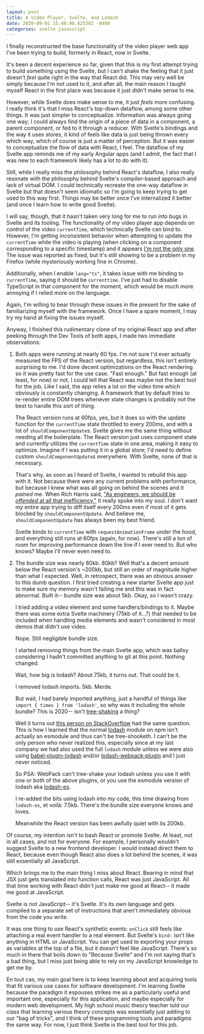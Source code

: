 ```yaml
---
layout: post
title: A Video Player, Svelte, and Lodash
date: 2020-09-01 15:48:40.825302 -0400
categories: svelte javascript
---
```


I finally reconstructed the base functionality of the video player web app I've been trying to build, formerly in React, now in Svelte.

It's been a decent experience so far, given that this is my first attempt trying to build something using the Svelte, but I can't shake the feeling that it just doesn't _feel_ quite right in the way that React did. This may very well be simply because I'm not used to it, and after all, the main reason I taught myself React in the first place was because it just didn't make sense to me.

However, while Svelte does make sense to me, it just _feels_ more confusing. I really think it's that I miss React's top-down dataflow, among some other things. It was just simpler to conceptualize. Information was always going one way; I could always find the origin of a piece of data in a component, a parent component, or fed to it through a reducer. With Svelte's bindings and the way it uses stores, it kind of feels like data is just being thrown every which way, which of course is just a matter of perception. But it was easier to conceptualize the flow of data with React, I feel. The dataflow of my Svelte app reminds me of my early Angular apps (and I admit, the fact that I was new to each framework likely has a lot to do with it).

Still, while I really miss the philosophy behind React's dataflow, I also really resonate with the philosophy behind Svelte's compiler-based approach and lack of virtual DOM. I could technically recreate the one-way dataflow in Svelte but that doesn't seem idiomatic so I'm going to keep trying to get used to this way first. Things may be better once I've internalized it better (and once I learn how to write good Svelte).

I will say, though, that it hasn't taken very long for me to run into bugs in Svelte and its tooling. The functionality of my video player app depends on control of the video `currentTime`, which technically Svelte can bind to. However, I'm getting inconsistent behavior when attempting to update the `currentTime` while the video is playing (when clicking on a component corresponding to a specific timestamp) and it appears [I'm not the only one](https://github.com/sveltejs/svelte/issues/3524). The issue was reported as fixed, but it's still showing to be a problem in my Firefox (while mysteriously working fine in Chrome).

Additionally, when I enable `lang="ts"`, it takes issue with me binding to `currentTime`, saying it should be `currenttime`. I've just had to disable TypeScript in that component for the moment, which would be much more annoying if I relied more on the language.

Again, I'm willing to bear through these issues in the present for the sake of familiarizing myself with the framework. Once I have a spare moment, I may try my hand at fixing the issues myself.

Anyway, I finished this rudimentary clone of my original React app and after peeking through the Dev Tools of both apps, I made two immediate observations:

1. Both apps were running at nearly 60 fps. I'm not sure I'd ever actually measured the FPS of the React version, but regardless, this isn't entirely surprising to me. I'd done decent optimizations on the React rendering so it was pretty fast for the use case. "Fast enough." But fast enough (at least, for now) or not, I could tell that React was maybe not the best tool for the job. Like I said, the app relies a lot on the video time which obviously is constantly changing. A framework that by default tries to re-render entire DOM trees whenever state changes is probably not the best to handle this sort of thing.

    The React version runs at 60fps, yes, but it does so with the update function for the `currentTime` state throttled to every 200ms, and with a lot of `shouldComponentUpdate`s. Svelte gives me the same thing without needing all the boilerplate. The React version just uses component state and currently utilizes the `currentTime` state in one area, making it easy to optimize. Imagine if I was putting it in a global store; I'd need to define custom `shouldComponentUpdate`s everywhere. With Svelte, none of that is necessary.

    That's why, as soon as I heard of Svelte, I wanted to rebuild this app with it. Not because there were any current problems with performance, but because I knew what was all going on behind the scenes and it _pained_ me. When Rich Harris said, ["As engineers, we should be _offended_ at all that inefficiency,"](https://youtu.be/AdNJ3fydeao?t=289) it really spoke into my soul. I don't want my entire app trying to diff itself every 200ms even if most of it gets blocked by `shouldComponentUpdate`. And believe me, `shouldComponentUpdate` has always been my best friend.

    Svelte binds to `currentTime` with `requestAnimationFrame` under the hood, and everything still runs at 60fps (again, for now). There's still a ton of room for improving performance down the line if I ever need to. But who knows? Maybe I'll never even need to.

2. The bundle size was nearly 80kb. 80kb? Well that's a decent amount below the React version's ~200kb, but still an order of magnitude higher than what I expected. Well, in retrospect, there was an obvious answer to this dumb question. I first tried creating a new starter Svelte app just to make sure my memory wasn't failing me and this was in fact abnormal. Built it-- bundle size was about 5kb. Okay, so I wasn't crazy.


    I tried adding a video element and some handlers/bindings to it. Maybe there was some extra Svelte machinery (75kb of it...?) that needed to be included when handling media elements and wasn't considered in most demos that didn't use video.

    Nope. Still negligible bundle size.

    I started removing things from the main Svelte app, which was ballsy considering I hadn't committed anything to git at this point. Nothing changed.

    Wait, how big is lodash? About 75kb, it turns out. That could be it.

    I removed lodash imports. 5kb. Merde.

    But wait, I had barely imported anything, just a handful of things like `import { times } from 'lodash'`, so why was it including the whole bundle? This is 2020-- isn't [tree-shaking](https://webpack.js.org/guides/tree-shaking/) a thing?

    Well it turns out [this person on StackOverflow](https://stackoverflow.com/questions/58741044/why-webpack-doesnt-tree-shake-the-lodash-when-using-import-as) had the same question. This is how I learned that the normal [lodash](https://github.com/lodash/lodash) module on npm isn't actually an esmodule and thus can't be tree-shooketh. I can't be the only person who never realized this, especially since at my last company we had also used the full `lodash` module unless we were also using [babel-plugin-lodash](https://www.npmjs.com/package/babel-plugin-lodash) and/or [lodash-webpack-plugin](https://www.npmjs.com/package/lodash-webpack-plugin) and I just never noticed.

    So PSA: WebPack can't tree-shake your lodash unless you use it with one or both of the above plugins, or you use the esmodule version of lodash aka [lodash-es](https://www.npmjs.com/package/lodash-es).

    I re-added the bits using lodash into my code, this time drawing from `lodash-es`, et voilà: 7.5kb. There's the bundle size everyone knows and loves.

    Meanwhile the React version has been awfully quiet with its 200kb.

Of course, my intention isn't to bash React or promote Svelte. At least, not in all cases, and not for everyone. For example, I personally wouldn't suggest Svelte to a new frontend developer. I would instead direct them to React, because even though React also does a lot behind the scenes, it was still essentially all JavaScript.

Which brings me to the main thing I miss about React. Bearing in mind that JSX just gets translated into function calls, React was just JavaScript. All that time working with React didn't just make me good at React-- it made me good at JavaScript.

Svelte is not JavaScript-- it's Svelte. It's its own language and gets compiled to a separate set of instructions that aren't immediately obvious from the code you write.

It was one thing to use React's synthetic events: `onClick` still feels like attaching a real event handler to a real element. But Svelte's `bind:` isn't like anything in HTML or JavaScript. You can get used to exporting your props as variables at the top of a file, but it doesn't feel like JavaScript. There's so much in there that boils down to "Because Svelte" and I'm not saying that's a bad thing, but I miss just being able to rely on my JavaScript knowledge to get me by.

<!-- Of course, that's not really true either. With React, you still have to understand the component lifecycle. You still have to internalize how to mutate state. You still have to keep the virtual DOM and render tree in the back of your mind at all times if you care at all about performance. So maybe it's just that Svelte has so much more to keep in mind under the hood, or maybe it's just that I'm still getting use to it. Or both.

I would recommend a newbie to start with React _because_ it's harder and requires more JavaScript knowledge, and that will make them a better developer in the long run. I feel like having to adhere to unidirectional dataflow helps enforce discipline in handling data cleanly. I would recommend Svelte to someone who already understands, at least somewhat, how such frameworks work and can appreciate everything Svelte does for you, especially so they know where to look when things don't quite behave as expected. I would also recommend it to someone who doesn't care about being a particularly good programmer and just wants to build a website/app. Not because you can't use Svelte and become a good programmer, but because it doesn't really require you to be, which obviously can be considered a strength, but it also doesn't particularly encourage you to be.

Then again, I suppose you could say the same about React. I'll admit my opinion is a bit colored here, and it's been a while since I've been a brand new React developer, so take all of these thoughts with a grain of salt. -->

En tout cas, my main goal here is to keep learning about and acquiring tools that fit various use cases for software development. I'm learning Svelte because the paradigm it espouses strikes me as a particularly useful and important one, especially for this application, and maybe especially for modern web development. My high school music theory teacher told our class that learning various theory concepts was essentially just adding to our "bag of tricks", and I think of these programming tools and paradigms the same way. For now, I just think Svelte is the best tool for this job.